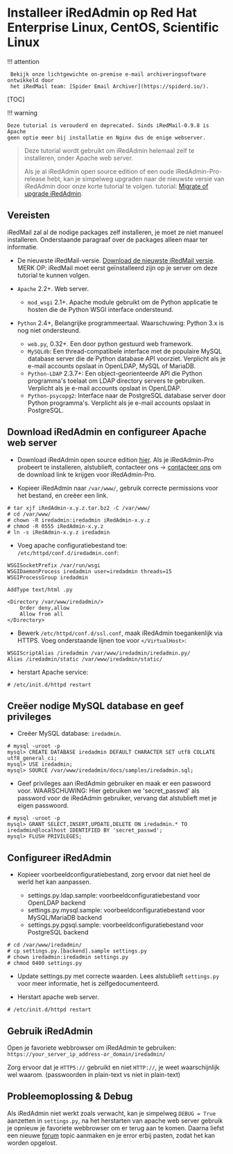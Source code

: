 # Installeer iRedAdmin op Red Hat Enterprise Linux, CentOS, Scientific Linux

!!! attention

	 Bekijk onze lichtgewichte on-premise e-mail archiveringsoftware ontwikkeld door 
	 het iRedMail team: [Spider Email Archiver](https://spiderd.io/).

[TOC]

!!! warning

    Deze tutorial is verouderd en deprecated. Sinds iRedMail-0.9.8 is Apache
    geen optie meer bij installatie en Nginx dus de enige webserver.

> Deze tutorial wordt gebruikt om iRedAdmin helemaal zelf te installeren, onder Apache web server.
>
> Als je al iRedAdmin open source edition of een oude iRedAdmin-Pro-release hebt, kan je simpelweg upgraden naar de nieuwste versie van iRedAdmin door onze korte tutorial te volgen.
> tutorial: [Migrate of upgrade iRedAdmin](./migrate.or.upgrade.iredadmin.html).

## Vereisten

iRedMail zal al de nodige packages zelf installeren, je moet ze niet manueel installeren. Onderstaande paragraaf over de packages alleen maar ter informatie.

* De nieuwste iRedMail-versie. [Download de nieuwste iRedMail versie](https://www.iredmail.org/download.html).
  MERK OP: iRedMail moet eerst geïnstalleerd zijn op je server om deze tutorial te kunnen volgen.

* `Apache` 2.2+. Web server.

    * `mod_wsgi` 2.1+. Apache module gebruikt om de Python applicatie te hosten die de Python WSGI interface ondersteund.

* `Python` 2.4+, Belangrijke programmeertaal. Waarschuwing: Python 3.x is nog niet ondersteund.

    * `web.py`, 0.32+. Een door python gestuurd web framework.
    * `MySQLdb`: Een thread-compatibele interface met de populaire MySQL database server die de Python database API voorziet. Verplicht als je e-mail accounts opslaat in OpenLDAP, MySQL of MariaDB.
    * `Python-LDAP` 2.3.7+: Een object-georienteerde API die Python programma's toelaat om LDAP directory servers te gebruiken. Verplicht als je e-mail accounts opslaat in OpenLDAP.
    * `Python-psycopg2`: Interface naar de PostgreSQL database server door Python programma's. Verplicht als je e-mail accounts opslaat in PostgreSQL.

## Download iRedAdmin en configureer Apache web server

* Download iRedAdmin open source edition [hier](https://dl.iredmail.org/yum/misc/).
  Als je iRedAdmin-Pro probeert te installeren, alstublieft, contacteer ons -> [contacteer ons](https://www.iredmail.org/contact.html) om de download link te krijgen voor iRedAdmin-Pro.

* Kopieer iRedAdmin naar `/var/www/`, gebruik correcte permissions voor het bestand, en creëer een link.

```
# tar xjf iRedAdmin-x.y.z.tar.bz2 -C /var/www/
# cd /var/www/
# chown -R iredadmin:iredadmin iRedAdmin-x.y.z
# chmod -R 0555 iRedAdmin-x.y.z
# ln -s iRedAdmin-x.y.z iredadmin
```

* Voeg apache configuratiebestand toe: `/etc/httpd/conf.d/iredadmin.conf`:

```
WSGISocketPrefix /var/run/wsgi
WSGIDaemonProcess iredadmin user=iredadmin threads=15
WSGIProcessGroup iredadmin

AddType text/html .py

<Directory /var/www/iredadmin/>
    Order deny,allow
    Allow from all
</Directory>
```

* Bewerk `/etc/httpd/conf.d/ssl.conf`, maak iRedAdmin toegankenlijk via HTTPS.
  Voeg onderstaande lijnen toe voor `</VirtualHost>`:

```
WSGIScriptAlias /iredadmin /var/www/iredadmin/iredadmin.py/
Alias /iredadmin/static /var/www/iredadmin/static/
```

* herstart Apache service:

```
# /etc/init.d/httpd restart
```

## Creëer nodige MySQL database en geef privileges

* Creëer MySQL database: `iredadmin`.

```
# mysql -uroot -p
mysql> CREATE DATABASE iredadmin DEFAULT CHARACTER SET utf8 COLLATE utf8_general_ci;
mysql> USE iredadmin;
mysql> SOURCE /var/www/iredadmin/docs/samples/iredadmin.sql;
```

* Geef privileges aan iRedAdmin gebruiker en maak er een paswoord voor. WAARSCHUWING: Hier gebruiken we 'secret_passwd' als password voor de iRedAdmin gebruiker, vervang dat alstublieft met je eigen passwoord.

```
# mysql -uroot -p
mysql> GRANT SELECT,INSERT,UPDATE,DELETE ON iredadmin.* TO iredadmin@localhost IDENTIFIED BY 'secret_passwd';
mysql> FLUSH PRIVILEGES;
```

## Configureer iRedAdmin

* Kopieer voorbeeldconfiguratiebestand, zorg ervoor dat niet heel de werld het kan aanpassen.

    * settings.py.ldap.sample: voorbeeldconfiguratiebestand voor OpenLDAP backend
    * settings.py.mysql.sample: voorbeeldconfiguratiebestand voor MySQL/MariaDB backend
    * settings.py.pgsql.sample: voorbeeldconfiguratiebestand voor PostgreSQL backend

```
# cd /var/www/iredadmin/
# cp settings.py.[backend].sample settings.py
# chown iredadmin:iredadmin settings.py
# chmod 0400 settings.py
```

* Update settings.py met correcte waarden. Lees alstublieft `settings.py` voor meer informatie, het is zelfgedocumenteerd.

* Herstart apache web server.

```
# /etc/init.d/httpd restart
```

## Gebruik iRedAdmin

Open je favoriete webbrowser om iRedAdmin te gebruiken: `https://your_server_ip_address-or_domain/iredadmin/`

Zorg ervoor dat je `HTTPS://` gebruikt en niet `HTTP://`, je weet waarschijnlijk wel waarom. (passwoorden in plain-text vs niet in plain-text)

## Probleemoplossing & Debug

Als iRedAdmin niet werkt zoals verwacht, kan je simpelweg `DEBUG = True` aanzetten in
`settings.py`, na het herstarten van apache web server gebruik je opnieuw je favoriete webbrowser
om er terug aan te komen. 
Daarna liefst een nieuwe [forum](https://forum.iredmail.org/) topic aanmaken en je error erbij pasten, zodat het kan worden opgelost.
